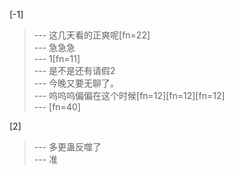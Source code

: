 
[-1] 
>--- 这几天看的正爽呢[fn=22]<br>
>--- 急急急<br>
>--- 1[fn=11]<br>
>--- 是不是还有请假2<br>
>--- 今晚又要无聊了。<br>
>--- 呜呜呜偏偏在这个时候[fn=12][fn=12][fn=12]<br>
>--- [fn=40]<br>

[2] 
>--- 多更蛊反噬了<br>
>--- 准<br>
